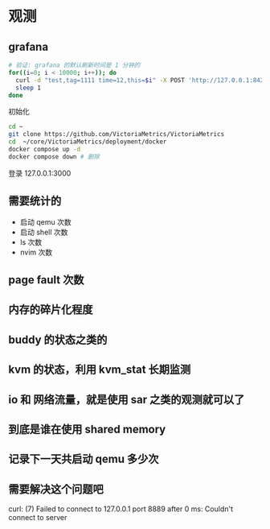 # 观测

## grafana
```sh
# 验证: grafana 的默认刷新时间是 1 分钟的
for((i=0; i < 10000; i++)); do
  curl -d "test,tag=1111 time=12,this=$i" -X POST 'http://127.0.0.1:8428/write'
  sleep 1
done
```

初始化
```sh
cd ~
git clone https://github.com/VictoriaMetrics/VictoriaMetrics
cd  ~/core/VictoriaMetrics/deployment/docker
docker compose up -d
docker compose down # 删除
```
登录 127.0.0.1:3000

## 需要统计的
- 启动 qemu 次数
- 启动 shell 次数
- ls 次数
- nvim 次数

## page fault 次数

## 内存的碎片化程度

## buddy 的状态之类的

## kvm 的状态，利用 kvm_stat 长期监测

## io 和 网络流量，就是使用 sar 之类的观测就可以了

## 到底是谁在使用 shared memory

## 记录下一天共启动 qemu 多少次

## 需要解决这个问题吧
 curl: (7) Failed to connect to 127.0.0.1 port 8889 after 0 ms: Couldn't connect to server
